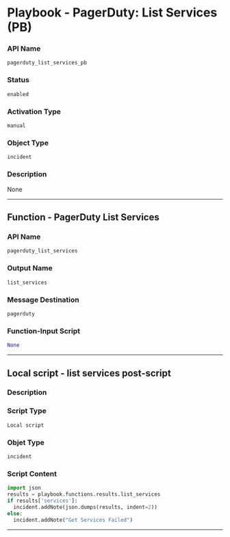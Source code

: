<!--
    DO NOT MANUALLY EDIT THIS FILE
    THIS FILE IS AUTOMATICALLY GENERATED WITH resilient-sdk codegen
    Generated with resilient-sdk v49.0.4423
-->

# Playbook - PagerDuty: List Services (PB)

### API Name
`pagerduty_list_services_pb`

### Status
`enabled`

### Activation Type
`manual`

### Object Type
`incident`

### Description
None


---
## Function - PagerDuty List Services

### API Name
`pagerduty_list_services`

### Output Name
`list_services`

### Message Destination
`pagerduty`

### Function-Input Script
```python
None
```

---

## Local script - list services post-script

### Description


### Script Type
`Local script`

### Objet Type
`incident`

### Script Content
```python
import json
results = playbook.functions.results.list_services
if results['services']:
  incident.addNote(json.dumps(results, indent=2))
else:
  incident.addNote("Get Services Failed")
```

---
